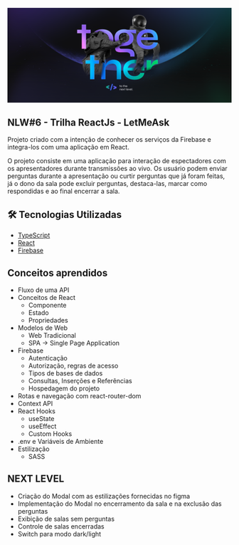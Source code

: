 
![Banner NLW#6](./src/assets/poster.png)
## NLW#6 - Trilha ReactJs - LetMeAsk

Projeto criado com a intenção de conhecer os serviços da Firebase e integra-los com uma aplicação em React.

O projeto consiste em uma aplicação para interação de espectadores com os apresentadores durante transmissões ao vivo. Os usuário podem enviar perguntas durante a apresentação ou curtir perguntas que já foram feitas, já o dono da sala pode excluir perguntas, destaca-las, marcar como respondidas e ao final encerrar a sala.



## 🛠 Tecnologias Utilizadas

- [TypeScript](https://www.typescriptlang.org/)
- [React](https://pt-br.reactjs.org/)
- [Firebase](https://firebase.google.com/)


## Conceitos aprendidos

- Fluxo de uma API
- Conceitos de React
  - Componente
  - Estado
  - Propriedades
- Modelos de Web
  - Web Tradicional
  - SPA -> Single Page Application
- Firebase
  - Autenticação
  - Autorização, regras de acesso
  - Tipos de bases de dados
  - Consultas, Inserções e Referências
  - Hospedagem do projeto
- Rotas e navegação com react-router-dom
- Context API
- React Hooks
  - useState
  - useEffect
  - Custom Hooks
- .env e Variáveis de Ambiente
- Estilização
  - SASS 


## NEXT LEVEL

- Criação do Modal com as estilizações fornecidas no figma
- Implementação do Modal no encerramento da sala e na exclusão das perguntas
- Exibição de salas sem perguntas
- Controle de salas encerradas
- Switch para modo dark/light
  





